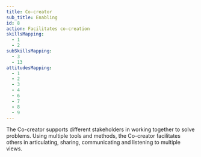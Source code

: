 ```yaml
---
title: Co-creator
sub_title: Enabling
id: 8
action: Facilitates co-creation
skillsMapping:
  - 1
  - 2
subSkillsMapping:
  - 3
  - 13
attitudesMapping: 
  - 1
  - 2
  - 3
  - 4
  - 6
  - 7
  - 8
  - 9
---
```

The Co-creator supports different stakeholders in working together to solve problems. Using multiple tools and methods, the Co-creator facilitates others in articulating, sharing, communicating and listening to multiple views.
